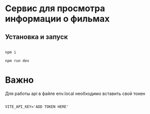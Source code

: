 # Сервис для просмотра информации о фильмах


## Установка и запуск 
```

npm i

npm run dev

```
# Важно

Для работы api в файле env.local необходимо вставить свой токен 

```

VITE_API_KEY='ADD TOKEN HERE'

```